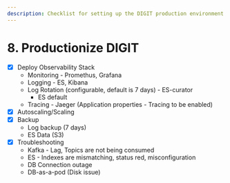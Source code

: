 ```yaml
---
description: Checklist for setting up the DIGIT production environment
---
```


# 8. Productionize DIGIT

* [x] Deploy Observability Stack
  * Monitoring - Promethus, Grafana
  * Logging - ES, Kibana
  * Log Rotation (configurable, default is 7 days) - ES-curator
    * ES default&#x20;
  * Tracing - Jaeger (Application properties - Tracing to be enabled)
* [x] Autoscaling/Scaling
* [x] Backup
  * Log backup (7 days)
  * ES Data (S3)
* [x] Troubleshooting
  * Kafka - Lag, Topics are not being consumed
  * ES - Indexes are mismatching, status red, misconfiguration
  * DB Connection outage
  * DB-as-a-pod (Disk issue)&#x20;
